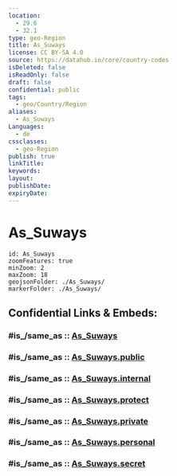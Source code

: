 ```yaml
---
location:
  - 29.6
  - 32.1
type: geo-Region
title: As_Suways
license: CC BY-SA 4.0
source: https://datahub.io/core/country-codes
isDeleted: false
isReadOnly: false
draft: false
confidential: public
tags:
  - geo/Country/Region
aliases:
  - As_Suways
Languages:
  - de
cssclasses:
  - geo-Region
publish: true
linkTitle:
keywords:
layout:
publishDate:
expiryDate:
---
```


# As_Suways

```leaflet
id: As_Suways
zoomFeatures: true 
minZoom: 2 
maxZoom: 18
geojsonFolder: ./As_Suways/
markerFolder: ./As_Suways/
```


## Confidential Links & Embeds: 

### #is_/same_as :: [As_Suways](/_Standards/Earth/Continent/Africa/Africa~North/Egypt/governorates~Egypt/As_Suways.md) 

### #is_/same_as :: [As_Suways.public](/_public/Earth/Continent/Africa/Africa~North/Egypt/governorates~Egypt/As_Suways.public.md) 

### #is_/same_as :: [As_Suways.internal](/_internal/Earth/Continent/Africa/Africa~North/Egypt/governorates~Egypt/As_Suways.internal.md) 

### #is_/same_as :: [As_Suways.protect](/_protect/Earth/Continent/Africa/Africa~North/Egypt/governorates~Egypt/As_Suways.protect.md) 

### #is_/same_as :: [As_Suways.private](/_private/Earth/Continent/Africa/Africa~North/Egypt/governorates~Egypt/As_Suways.private.md) 

### #is_/same_as :: [As_Suways.personal](/_personal/Earth/Continent/Africa/Africa~North/Egypt/governorates~Egypt/As_Suways.personal.md) 

### #is_/same_as :: [As_Suways.secret](/_secret/Earth/Continent/Africa/Africa~North/Egypt/governorates~Egypt/As_Suways.secret.md)

